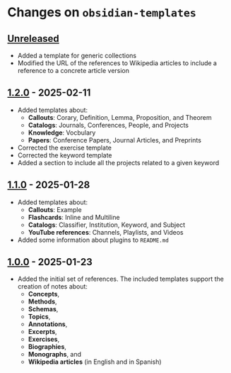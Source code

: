 # Changes on `obsidian-templates`


## [Unreleased]
- Added a template for generic collections
- Modified the URL of the references to Wikipedia articles to include a reference to a concrete article version


## [1.2.0] - 2025-02-11
- Added templates about:
  - **Callouts**: Corary, Definition, Lemma, Proposition, and Theorem
  - **Catalogs**: Journals, Conferences, People, and Projects
  - **Knowledge**: Vocbulary
  - **Papers**: Conference Papers, Journal Articles, and Preprints
- Corrected the exercise template
- Corrected the keyword template
- Added a section to include all the projects related to a given keyword


## [1.1.0] - 2025-01-28
- Added templates about:
  - **Callouts**: Example
  - **Flashcards**: Inline and Multiline
  - **Catalogs**: Classifier, Institution, Keyword, and Subject
  - **YouTube references**: Channels, Playlists, and Videos
- Added some information about plugins to `README.md`


## [1.0.0] - 2025-01-23
- Added the initial set of references. The included templates support the creation of notes about:
  - **Concepts**,
  - **Methods**,
  - **Schemas**,
  - **Topics**,
  - **Annotations**,
  - **Excerpts**,
  - **Exercises**,
  - **Biographies**,
  - **Monographs**, and
  - **Wikipedia articles** (in English and in Spanish)


[unreleased]: https://github.com/ttyrho/obsidian-templates/compare/1.2.0...HEAD
[1.2.0]: https://github.com/ttyrho/obsidian-templates/releases/tag/1.2.0
[1.1.0]: https://github.com/ttyrho/obsidian-templates/releases/tag/1.1.0
[1.0.0]: https://github.com/ttyrho/obsidian-templates/releases/tag/1.0.0
